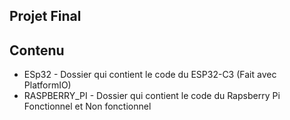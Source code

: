 ## Projet Final 
## Contenu

* ESp32 - Dossier qui contient le code du ESP32-C3 (Fait avec PlatformIO)
* RASPBERRY_PI - Dossier qui contient le code du Rapsberry Pi Fonctionnel et Non fonctionnel

